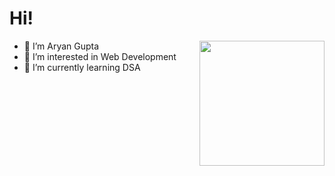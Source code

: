 # **Hi!**

<img align='right' src="https://media.giphy.com/media/Uaxj062PavgqZRhVkS/giphy.gif" width="200" >

- 👋 I’m Aryan Gupta
- 👀 I’m interested in  Web Development
- 🌱 I’m currently learning DSA
  
